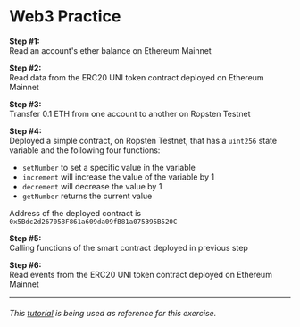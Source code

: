 # Web3 Practice

<b>Step #1:</b>\
Read an account's ether balance on Ethereum Mainnet

<b>Step #2:</b>\
Read data from the ERC20 UNI token contract deployed on Ethereum Mainnet

<b>Step #3:</b>\
Transfer 0.1 ETH from one account to another on Ropsten Testnet

<b>Step #4:</b>\
Deployed a simple contract, on Ropsten Testnet, that has a `uint256` state variable and the following four functions:
- `setNumber` to set a specific value in the variable
- `increment` will increase the value of the variable by 1
- `decrement` will decrease the value by 1
- `getNumber` returns the current value

Address of the deployed contract is `0x5Bdc2d267058F861a609da09fB81a075395B520C`

<b>Step #5:</b>\
Calling functions of the smart contract deployed in previous step

<b>Step #6:</b>\
Read events from the ERC20 UNI token contract deployed on Ethereum Mainnet

<hr />

###### This [tutorial](https://www.dappuniversity.com/articles/web3-js-intro) is being used as reference for this exercise.
